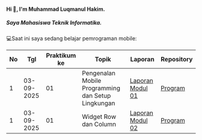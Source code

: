 #### Hi 👋, I'm Muhammad Luqmanul Hakim. 
##### Saya Mahasiswa Teknik Informatika.

💻Saat ini saya sedang belajar pemrograman mobile:

| No  | Tgl  | Praktikum ke  | Topik  | Laporan | Repository |
| ------------ | ------------ | ------------ | ------------ | ------------ | ------------ | 
|  1 | 03-09-2025  | 01  | Pengenalan Mobile Programming dan Setup Lingkungan  | [Laporan Modul 01](https://docs.google.com/document/d/1cWImQA9VLF50SlftX7pqrcalHG7uecvdinEmXcF_l1A/edit?usp=sharing "Laporan Modul 01") | [Program](https://github.com/luqelha/modul1-introduction "Repository") |
|  1 | 03-09-2025  | 01  | 	Widget Row dan Column  | [Laporan Modul 02](https://docs.google.com/document/d/1FI1yqgEz8n5h0r6ZtNdQJz-h9pH3_5ZKvwiC3ueBuwU/edit?usp=sharing "Laporan Modul 02") | [Program](https://github.com/luqelha/modul1-row_and_column "Repository") |
